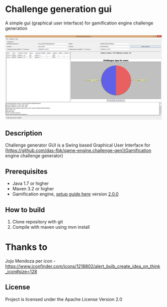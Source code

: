 # Challenge generation gui

A simple gui (graphical user interface) for gamification engine challenge generation


![Challenge generation gui and similation](img/img02.png)

## Description

Challenge generator GUI is a Swing based Graphical User Interface for [https://github.com/das-fbk/game-engine.challenge-gen](Gamification engine challenge generator)

## Prerequisites 

* Java 1.7 or higher
* Maven 3.2 or higher
* Gamification engine, [setup guide here](https://github.com/smartcommunitylab/smartcampus.gamification/wiki/Setup) version [2.0.0](https://github.com/smartcommunitylab/smartcampus.gamification/tree/r2.0.0)

## How to build

1. Clone repository with git
2. Compile with maven using mvn install

# Thanks to

Jojo Mendoza per icon - https://www.iconfinder.com/icons/1218802/alert_bulb_create_idea_on_think_icon#size=128

## License

Project is licensed under the Apache License Version 2.0